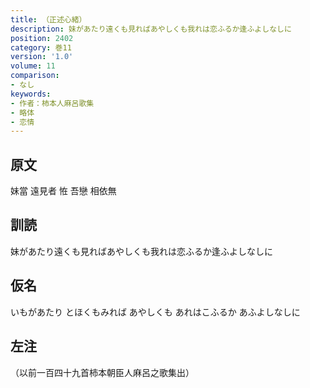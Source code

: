 ```yaml
---
title: （正述心緒）
description: 妹があたり遠くも見ればあやしくも我れは恋ふるか逢ふよしなしに
position: 2402
category: 巻11
version: '1.0'
volume: 11
comparison:
- なし
keywords:
- 作者：柿本人麻呂歌集
- 略体
- 恋情
---
```


## 原文

妹當 遠見者 恠 吾戀 相依無

## 訓読

妹があたり遠くも見ればあやしくも我れは恋ふるか逢ふよしなしに

## 仮名

いもがあたり とほくもみれば あやしくも あれはこふるか あふよしなしに

## 左注

（以前一百四十九首柿本朝臣人麻呂之歌集出）
